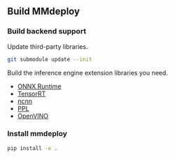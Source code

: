 ## Build MMdeploy

### Build backend support

Update third-party libraries.

```bash
git submodule update --init
```

Build the inference engine extension libraries you need.

- [ONNX Runtime](ops/onnxruntime.md)
- [TensorRT](backends/tensorrt.md)
- [ncnn](backends/ncnn.md)
- [PPL](backends/ppl.md)
- [OpenVINO](backends/openvino.md)

### Install mmdeploy

```bash
pip install -e .
```
